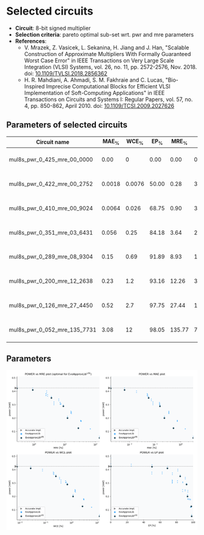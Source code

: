 
Selected circuits
===================
 - **Circuit**: 8-bit signed multiplier
 - **Selection criteria**: pareto optimal sub-set wrt. pwr and mre parameters
 - **References**: 
   - V. Mrazek, Z. Vasicek, L. Sekanina, H. Jiang and J. Han, "Scalable Construction of Approximate Multipliers With Formally Guaranteed Worst Case Error" in IEEE Transactions on Very Large Scale Integration (VLSI) Systems, vol. 26, no. 11, pp. 2572-2576, Nov. 2018. doi: [10.1109/TVLSI.2018.2856362](https://dx.doi.org/10.1109/TVLSI.2018.2856362)
   - H. R. Mahdiani, A. Ahmadi, S. M. Fakhraie and C. Lucas, "Bio-Inspired Imprecise Computational Blocks for Efficient VLSI Implementation of Soft-Computing Applications" in IEEE Transactions on Circuits and Systems I: Regular Papers, vol. 57, no. 4, pp. 850-862, April 2010. doi: [10.1109/TCSI.2009.2027626](https://dx.doi.org/10.1109/TCSI.2009.2027626)


Parameters of selected circuits
----------------------------

| Circuit name | MAE<sub>%</sub> | WCE<sub>%</sub> | EP<sub>%</sub> | MRE<sub>%</sub> | MSE | Download |
| --- |  --- | --- | --- | --- | --- | --- | 
| mul8s_pwr_0_425_mre_00_0000 | 0.00 | 0 | 0.00 | 0.00 | 0 |  [[Verilog<sub>generic</sub>](mul8s_pwr_0_425_mre_00_0000_gen.v)] [[Verilog<sub>PDK45</sub>](mul8s_pwr_0_425_mre_00_0000_pdk45.v)]  [[C](mul8s_pwr_0_425_mre_00_0000.c)] |
| mul8s_pwr_0_422_mre_00_2752 | 0.0018 | 0.0076 | 50.00 | 0.28 | 3.8 |  [[Verilog<sub>generic</sub>](mul8s_pwr_0_422_mre_00_2752_gen.v)] [[Verilog<sub>PDK45</sub>](mul8s_pwr_0_422_mre_00_2752_pdk45.v)]  [[C](mul8s_pwr_0_422_mre_00_2752.c)] |
| mul8s_pwr_0_410_mre_00_9024 | 0.0064 | 0.026 | 68.75 | 0.90 | 34 |  [[Verilog<sub>generic</sub>](mul8s_pwr_0_410_mre_00_9024_gen.v)] [[Verilog<sub>PDK45</sub>](mul8s_pwr_0_410_mre_00_9024_pdk45.v)]  [[C](mul8s_pwr_0_410_mre_00_9024.c)] |
| mul8s_pwr_0_351_mre_03_6431 | 0.056 | 0.25 | 84.18 | 3.64 | 2872 |  [[Verilog<sub>generic</sub>](mul8s_pwr_0_351_mre_03_6431_gen.v)] [[Verilog<sub>PDK45</sub>](mul8s_pwr_0_351_mre_03_6431_pdk45.v)]  [[C](mul8s_pwr_0_351_mre_03_6431.c)] |
| mul8s_pwr_0_289_mre_08_9304 | 0.15 | 0.69 | 91.89 | 8.93 | 19690 |  [[Verilog<sub>generic</sub>](mul8s_pwr_0_289_mre_08_9304_gen.v)] [[Verilog<sub>PDK45</sub>](mul8s_pwr_0_289_mre_08_9304_pdk45.v)]  [[C](mul8s_pwr_0_289_mre_08_9304.c)] |
| mul8s_pwr_0_200_mre_12_2638 | 0.23 | 1.2 | 93.16 | 12.26 | 38236 |  [[Verilog<sub>generic</sub>](mul8s_pwr_0_200_mre_12_2638_gen.v)] [[Verilog<sub>PDK45</sub>](mul8s_pwr_0_200_mre_12_2638_pdk45.v)]  [[C](mul8s_pwr_0_200_mre_12_2638.c)] |
| mul8s_pwr_0_126_mre_27_4450 | 0.52 | 2.7 | 97.75 | 27.44 | 191238 |  [[Verilog<sub>generic</sub>](mul8s_pwr_0_126_mre_27_4450_gen.v)] [[Verilog<sub>PDK45</sub>](mul8s_pwr_0_126_mre_27_4450_pdk45.v)]  [[C](mul8s_pwr_0_126_mre_27_4450.c)] |
| mul8s_pwr_0_052_mre_135_7731 | 3.08 | 12 | 98.05 | 135.77 | 7282910 |  [[Verilog<sub>generic</sub>](mul8s_pwr_0_052_mre_135_7731_gen.v)] [[Verilog<sub>PDK45</sub>](mul8s_pwr_0_052_mre_135_7731_pdk45.v)]  [[C](mul8s_pwr_0_052_mre_135_7731.c)] |
    
Parameters
--------------
![Parameters figure](fig.png)
             